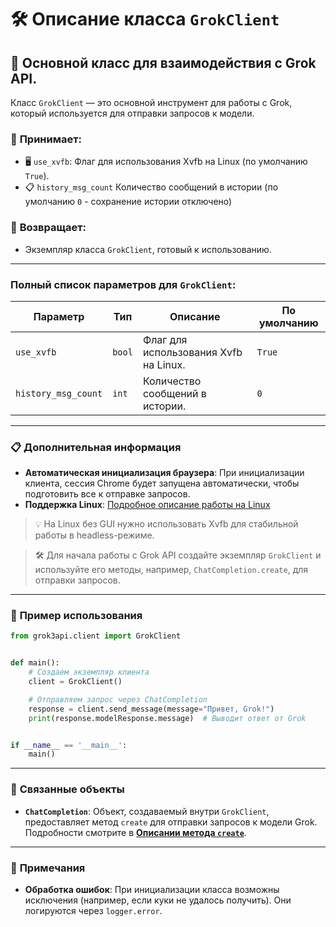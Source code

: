 # 🛠️ Описание класса `GrokClient`

## 🚀 Основной класс для взаимодействия с Grok API.

Класс `GrokClient` — это основной инструмент для работы с Grok, который используется для отправки запросов к модели.

### 📨 **Принимает:**
- 🖥️ `use_xvfb`: Флаг для использования Xvfb на Linux (по умолчанию `True`).
- 📋 `history_msg_count` Количество сообщений в истории (по умолчанию `0` - сохранение истории отключено)

### 🎯 **Возвращает:**  
- Экземпляр класса `GrokClient`, готовый к использованию.

---

### Полный список параметров для `GrokClient`:

| Параметр            | Тип    | Описание                              | По умолчанию |
|---------------------|--------|---------------------------------------|--------------|
| `use_xvfb`          | `bool` | Флаг для использования Xvfb на Linux. | `True`       |
| `history_msg_count` | `int`  | Количество сообщений в истории.       | `0`          |


---

### 📋 **Дополнительная информация**

- **Автоматическая инициализация браузера**: При инициализации клиента, сессия Chrome будет запущена автоматически, чтобы подготовить все к отправке запросов.  
- **Поддержка Linux**: [Подробное описание работы на Linux](LinuxDoc)

> 💡  На Linux без GUI нужно использовать Xvfb для стабильной работы в headless-режиме.

> 🛠️ Для начала работы с Grok API создайте экземпляр `GrokClient` и используйте его методы, например, `ChatCompletion.create`, для отправки запросов.

---

### 🌟 **Пример использования**

```python
from grok3api.client import GrokClient


def main():
    # Создаем экземпляр клиента
    client = GrokClient()

    # Отправляем запрос через ChatCompletion
    response = client.send_message(message="Привет, Grok!")
    print(response.modelResponse.message)  # Выводит ответ от Grok


if __name__ == '__main__':
    main()
```

---

### 🔗 **Связанные объекты**

- **`ChatCompletion`**: Объект, создаваемый внутри `GrokClient`, предоставляет метод `create` для отправки запросов к модели Grok. Подробности смотрите в **[Описании метода `create`](sendMessageDoc)**.

---

### 📌 **Примечания**

- **Обработка ошибок**: При инициализации класса возможны исключения (например, если куки не удалось получить). Они логируются через `logger.error`.
